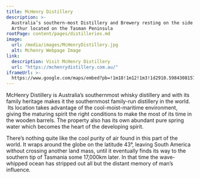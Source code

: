 ```yaml
---
title: McHenry Distillery
description: >-
  Australia’s southern-most Distillery and Brewery resting on the side of Mount
  Arthur located on the Tasman Peninsula
rootPage: content/pages/distilleries.md
image:
  url: /media/images/McHenryDistillery.jpg
  alt: Mchenry Webpage Image
link:
  description: Visit McHenry Distillery
  url: "https://mchenrydistillery.com.au/"
iframeUrl: >-
  https://www.google.com/maps/embed?pb=!1m18!1m12!1m3!1d2910.598430815718!2d147.80214877640879!3d-43.15496117113021!2m3!1f0!2f0!3f0!3m2!1i1024!2i768!4f13.1!3m3!1m2!1s0xaa6db01d35a88949%3A0xd9c059cca8ff9fac!2sMcHenry%20Distillery!5e0!3m2!1sen!2sau!4v1702628562440!5m2!1sen!2sau
---
```


McHenry Distillery is Australia’s southernmost whisky distillery and with its family heritage makes it the southernmost family-run distillery in the world.  Its location takes advantage of the cool-moist-maritime environment, giving the maturing spirit the right conditions to make the most of its time in the wooden barrels. The property also has its own abundant pure spring water which becomes the heart of the developing
spirit.

There’s nothing quite like the cool purity of air found in this part of the world. It wraps around the globe on the latitude 43°, leaving South America without crossing another land mass, until it eventually finds its way to the southern tip of Tasmania some 17,000km later. In that time the wave-whipped ocean has stripped out all but the distant memory of man’s influence.
